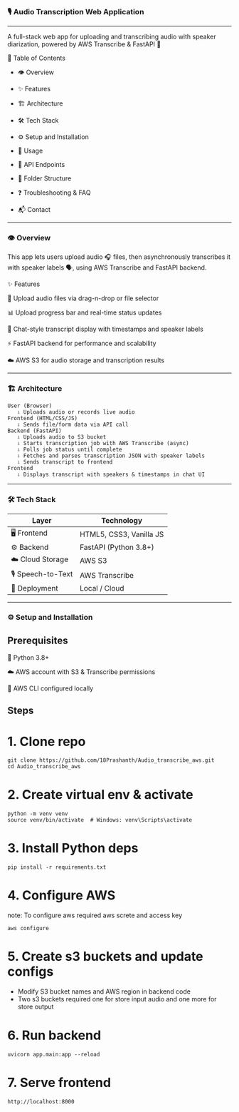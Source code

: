 ### 🎙️ Audio Transcription Web Application

---

A full-stack web app for uploading and transcribing audio with speaker diarization, powered by AWS Transcribe & FastAPI 🚀

📑 Table of Contents

- 👁️ Overview

- ✨ Features

- 🏗️ Architecture

- 🛠️ Tech Stack

- ⚙️ Setup and Installation

- 🚀 Usage

- 🔗 API Endpoints

- 📂 Folder Structure

- ❓ Troubleshooting & FAQ

- 📬 Contact

---

### 👁️ Overview

This app lets users upload audio 🎧 files, then asynchronously transcribes it with speaker labels 🗣️, using AWS Transcribe and FastAPI backend.

✨ Features

📂 Upload audio files via drag-n-drop or file selector

📊 Upload progress bar and real-time status updates

💬 Chat-style transcript display with timestamps and speaker labels

⚡ FastAPI backend for performance and scalability

☁️ AWS S3 for audio storage and transcription results

---

### 🏗️ Architecture

```
User (Browser)
   ⇩ Uploads audio or records live audio
Frontend (HTML/CSS/JS)
   ⇩ Sends file/form data via API call
Backend (FastAPI)
   ⇩ Uploads audio to S3 bucket
   ⇩ Starts transcription job with AWS Transcribe (async)
   ⇩ Polls job status until complete
   ⇩ Fetches and parses transcription JSON with speaker labels
   ⇩ Sends transcript to frontend
Frontend
   ⇩ Displays transcript with speakers & timestamps in chat UI
```

---

### 🛠️ Tech Stack

| Layer             | Technology              |
| ----------------- | ----------------------- |
| 🖥️ Frontend       | HTML5, CSS3, Vanilla JS |
| ⚙️ Backend        | FastAPI (Python 3.8+)   |
| ☁️ Cloud Storage  | AWS S3                  |
| 🎙️ Speech-to-Text | AWS Transcribe          |
| 🚀 Deployment     | Local / Cloud           |

---

### ⚙️ Setup and Installation

## Prerequisites

🐍 Python 3.8+

☁️ AWS account with S3 & Transcribe permissions

🔧 AWS CLI configured locally

## Steps

# 1. Clone repo

```
git clone https://github.com/18Prashanth/Audio_transcribe_aws.git
cd Audio_transcribe_aws

```

# 2. Create virtual env & activate

```
python -m venv venv
source venv/bin/activate  # Windows: venv\Scripts\activate
```

# 3. Install Python deps

```
pip install -r requirements.txt
```

# 4. Configure AWS

note: To configure aws required aws screte and access key

```
aws configure
```

# 5. Create s3 buckets and update configs

- Modify S3 bucket names and AWS region in backend code
- Two s3 buckets required one for store input audio and one more for store output

# 6. Run backend

```
uvicorn app.main:app --reload
```

# 7. Serve frontend

```
http://localhost:8000
```
